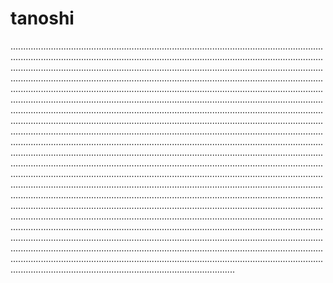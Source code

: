 # tanoshi

.....................................................................................................................................................................................................................................................................................................................................................................................................................................................................................................................................................................................................................................................................................................................................................................................................................................................................................................................................................................................................................................................................................................................................................................................................................................................................................................................................................................................................................................................................................................................................................................................................................................................................................................................................................................................................................................................................................................................................................................................................................................................................................................................................................................................................................................................................................................................................................................................................................................................................................................................................................................................................................................................................................................................................................................................................